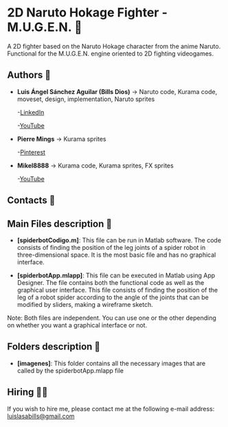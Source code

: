 # 2D Naruto Hokage Fighter - M.U.G.E.N. 🥋
A 2D fighter based on the Naruto Hokage character from the anime Naruto. Functional for the M.U.G.E.N. engine oriented to 2D fighting videogames.

## Authors 👤
* **Luis Ángel Sánchez Aguilar (Bills Dios)** -> Naruto code, Kurama code, moveset, design, implementation, Naruto sprites

    -[LinkedIn](https://www.linkedin.com/in/sanchezluismachinelearning/)
    
    -[YouTube](https://www.youtube.com/channel/UC8X14gUHqfZUegbtFXrhivw)
  
* **Pierre Mings** -> Kurama sprites

    -[Pinterest](https://co.pinterest.com/pierremings/)

* **Mikel8888** -> Kurama code, Kurama sprites, FX sprites

    -[YouTube](https://www.youtube.com/channel/UCd2I8bSZkJPmHayxFHr5lnA)

## Contacts 👤


## Main Files description 📘

* **[spiderbotCodigo.m]**: This file can be run in Matlab software. The code consists of finding the position of the leg joints of a spider robot in three-dimensional space. It is the most basic file and has no graphical interface.  

* **[spiderbotApp.mlapp]**: This file can be executed in Matlab using App Designer. The file contains both the functional code as well as the graphical user interface. This file consists of finding the position of the leg of a robot spider according to the angle of the joints that can be modified by sliders, making a wireframe sketch.

Note: Both files are independent. You can use one or the other depending on whether you want a graphical interface or not.


## Folders description 📁

* **[imagenes]**: This folder contains all the necessary images that are called by the spiderbotApp.mlapp file

## Hiring 🤝🏿

If you wish to hire me, please contact me at the following e-mail address: luislasabills@gmail.com
